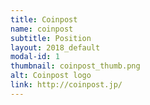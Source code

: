 ```yaml
---
title: Coinpost
name: coinpost
subtitle: Position
layout: 2018_default
modal-id: 1
thumbnail: coinpost_thumb.png
alt: Coinpost logo
link: http://coinpost.jp/
---
```

